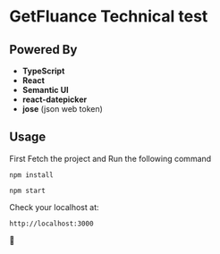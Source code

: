 # GetFluance Technical test

## Powered By

* **TypeScript**
* **React**
* **Semantic UI**
* **react-datepicker**
* **jose** (json web token)

## Usage

First Fetch the project and Run the following command

```
npm install
```

```
npm start
```

Check your localhost at: 

```
http://localhost:3000
```

🎉

